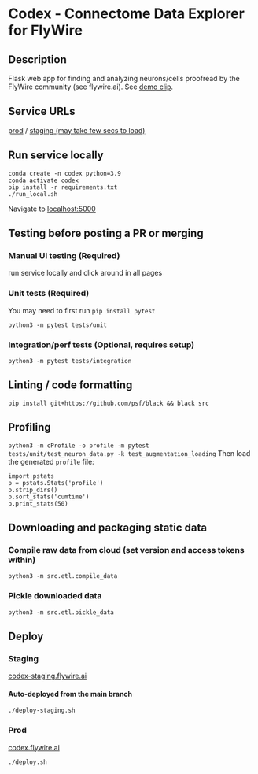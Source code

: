 # Codex - Connectome Data Explorer for FlyWire

## Description
Flask web app for finding and analyzing neurons/cells proofread by the
FlyWire community (see flywire.ai). See [demo clip](https://codex.flywire.ai/demo_clip).

## Service URLs
[prod](https://codex.flywire.ai) / [staging (may take few secs to load)](https://codex-staging.flywire.ai)

## Run service locally
```
conda create -n codex python=3.9
conda activate codex
pip install -r requirements.txt
./run_local.sh
```
Navigate to [localhost:5000](http://localhost:5000)


## Testing before posting a PR or merging
### Manual UI testing (Required)
run service locally and click around in all pages
### Unit tests (Required)
You may need to first run `pip install pytest`

`python3 -m pytest tests/unit`
### Integration/perf tests (Optional, requires setup)
`python3 -m pytest tests/integration`


## Linting / code formatting
```
pip install git+https://github.com/psf/black && black src
```

## Profiling
```python3 -m cProfile -o profile -m pytest tests/unit/test_neuron_data.py -k test_augmentation_loading```
Then load the generated `profile` file:
```
import pstats
p = pstats.Stats('profile')
p.strip_dirs()
p.sort_stats('cumtime')
p.print_stats(50)
```

## Downloading and packaging static data
### Compile raw data from cloud (set version and access tokens within)
```
python3 -m src.etl.compile_data
```
### Pickle downloaded data
```
python3 -m src.etl.pickle_data
```


## Deploy
### Staging
[codex-staging.flywire.ai](https://codex-staging.flywire.ai)
#### Auto-deployed from the main branch
```
./deploy-staging.sh
```
### Prod
[codex.flywire.ai](https://codex.flywire.ai)
```
./deploy.sh
```
